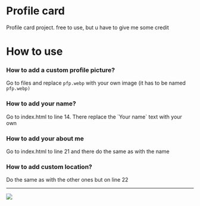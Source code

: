 # Profile card
Profile card project. free to use, but u have to give me some credit


# How to use

<h3>How to add a custom profile picture?</h3>
<p>Go to files and replace <code>pfp.webp</code> with your own image (it has to be named <code>pfp.webp)</code></p>

<h3>How to add your name?</h3>
<p>Go to index.html to line 14. There replace the `Your name` text with your own</p>

<h3>How to add your about me</h3>
<p>Go to index.html to line 21 and there do the same as with the name</p>

<h3>How to add custom location?</h3>
<p>Do the same as with the other ones but on line 22</p>

<hr>
<img src="https://replit.com/@pirkisek1/SneakySugaryModularity#tumblr_rxwtg41Pco1zh3rmr.mp4">
